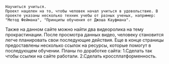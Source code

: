     Научиться учиться.
    Проект нацелен на то, чтобы человек начал учиться в удовольствие. В проекте указаны несколько техник учебы от разных ученых, например: "Метод Феймана", "Принципы обучения от Джоша Кауфмана".
Также на данном сайте можно найти два видеоролика на тему прокрастинации. После просмотра данных видео, человеку становится легче планировать свои последующие действия.
Еще в конце страницы предоставлены несколько ссылок на ресурсы, которые помогут в последующем обучении.
    Планы по доработке сайта:
1.Сделать так чтобы ссылки на сайте работали.
2.Сделать кроссплатформенность.

